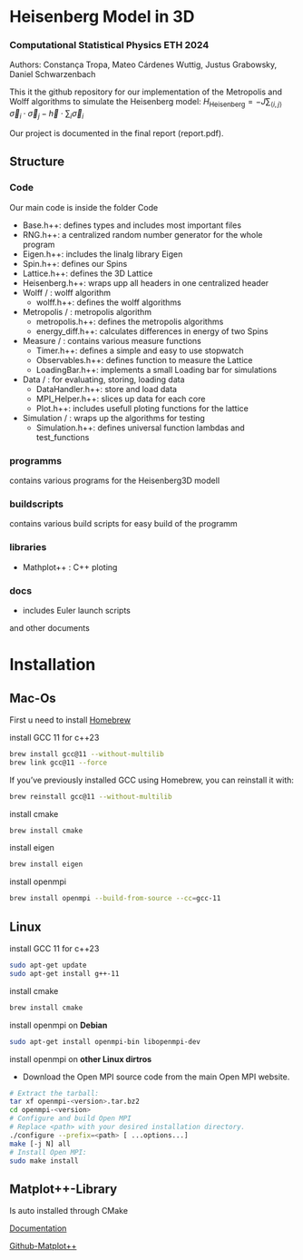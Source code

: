 # Heisenberg Model in 3D
### Computational Statistical Physics ETH 2024
Authors: Constança Tropa, Mateo Cárdenes Wuttig, Justus Grabowsky, Daniel Schwarzenbach

This it the github repository for our implementation of the Metropolis and Wolff algorithms to simulate the Heisenberg model:
$H_{\text{Heisenberg}} = - J \sum_{\langle i,j \rangle} \vec{\sigma}_i \cdot \vec{\sigma}_j - \vec{h} \cdot \sum_i \vec{\sigma}_i$

Our project is documented in the final report (report.pdf).

## Structure

### Code

Our main code is inside the folder Code

- Base.h++: defines types and  includes most important files
- RNG.h++: a centralized random number generator for the whole program
- Eigen.h++: includes the linalg library Eigen
- Spin.h++: defines our Spins
- Lattice.h++: defines the 3D Lattice
- Heisenberg.h++: wraps upp all headers in one centralized header
- Wolff / : wolff algorithm
    - wolff.h++: defines the wolff algorithms
- Metropolis / : metropolis algorithm
    - metropolis.h++: defines the metropolis algorithms
    - energy_diff.h++: calculates differences in energy of two Spins
- Measure / : contains various measure functions
    - Timer.h++: defines a simple and easy to use stopwatch
    - Observables.h++: defines function to measure the Lattice
    - LoadingBar.h++: implements a small Loading bar for simulations
- Data / : for evaluating, storing, loading data
    - DataHandler.h++: store and load data
    - MPI_Helper.h++: slices up data for each core
    - Plot.h++: includes usefull ploting functions for the lattice
- Simulation / : wraps up the algorithms for testing
    - Simulation.h++: defines universal function lambdas and test_functions

### programms

contains various programs for the Heisenberg3D modell

### buildscripts

contains various build scripts for easy build of the programm

### libraries

- Mathplot++ : C++ ploting

### docs

- includes Euler launch scripts

and other documents

# Installation

## Mac-Os

First u need to install [Homebrew](https://docs.brew.sh/Installation)

install GCC 11 for c++23
```bash
brew install gcc@11 --without-multilib
brew link gcc@11 --force
```
If you’ve previously installed GCC using Homebrew, you can reinstall it with:
```bash
brew reinstall gcc@11 --without-multilib
```

install cmake
```bash
brew install cmake
```

install eigen
```bash
brew install eigen
```

install openmpi
```bash
brew install openmpi --build-from-source --cc=gcc-11
```

## Linux

install GCC 11 for c++23
```bash
sudo apt-get update
sudo apt-get install g++-11
```
install cmake
```bash
brew install cmake
```

install openmpi on **Debian**
```bash
sudo apt-get install openmpi-bin libopenmpi-dev
```

install openmpi on **other Linux dirtros**
- Download the Open MPI source code from the main Open MPI website.
```bash
# Extract the tarball:
tar xf openmpi-<version>.tar.bz2
cd openmpi-<version>
# Configure and build Open MPI
# Replace <path> with your desired installation directory.
./configure --prefix=<path> [ ...options...]
make [-j N] all
# Install Open MPI:
sudo make install

```

## Matplot++-Library

Is auto installed through CMake

[Documentation](https://alandefreitas.github.io/matplotplusplus/)

[Github-Matplot++](https://github.com/alandefreitas/matplotplusplus)
